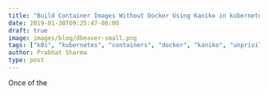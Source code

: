```yaml
---
title: "Build Container Images Without Docker Using Kaniko in kubernetes"
date: 2019-01-30T09:25:47-08:00
draft: true
image: images/blog/dbeaver-small.png
tags: ["k8s", "kubernetes", "containers", "docker", "kaniko", "unprivileged"]
author: Prabhat Sharma
type: post
---
```


Once of the 